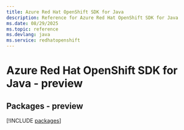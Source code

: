 ```yaml
---
title: Azure Red Hat OpenShift SDK for Java
description: Reference for Azure Red Hat OpenShift SDK for Java
ms.date: 08/29/2025
ms.topic: reference
ms.devlang: java
ms.service: redhatopenshift
---
```

# Azure Red Hat OpenShift SDK for Java - preview
## Packages - preview
[!INCLUDE [packages](red-hat-openshift-index.md)]